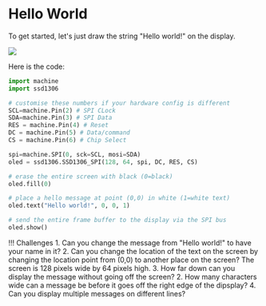 # Hello World

To get started, let's just draw the string "Hello world!" on the display.

![](./hello-world.jpg)

Here is the code:

```py
import machine
import ssd1306

# customise these numbers if your hardware config is different
SCL=machine.Pin(2) # SPI CLock
SDA=machine.Pin(3) # SPI Data
RES = machine.Pin(4) # Reset
DC = machine.Pin(5) # Data/command
CS = machine.Pin(6) # Chip Select

spi=machine.SPI(0, sck=SCL, mosi=SDA)
oled = ssd1306.SSD1306_SPI(128, 64, spi, DC, RES, CS)

# erase the entire screen with black (0=black)
oled.fill(0)

# place a hello message at point (0,0) in white (1=white text)
oled.text("Hello world!", 0, 0, 1)

# send the entire frame buffer to the display via the SPI bus
oled.show()
```

!!! Challenges
    1. Can you change the message from "Hello world!" to have your name in it?
    2. Can you change the location of the text on the screen by changing the location point from (0,0) to another place on the screen?  The screen is 128 pixels wide by 64 pixels high.
    3. How far down can you display the message without going off the screen?
    2. How many characters wide can a message be before it goes off the right edge of the dipsplay?
    4. Can you display multiple messages on different lines?